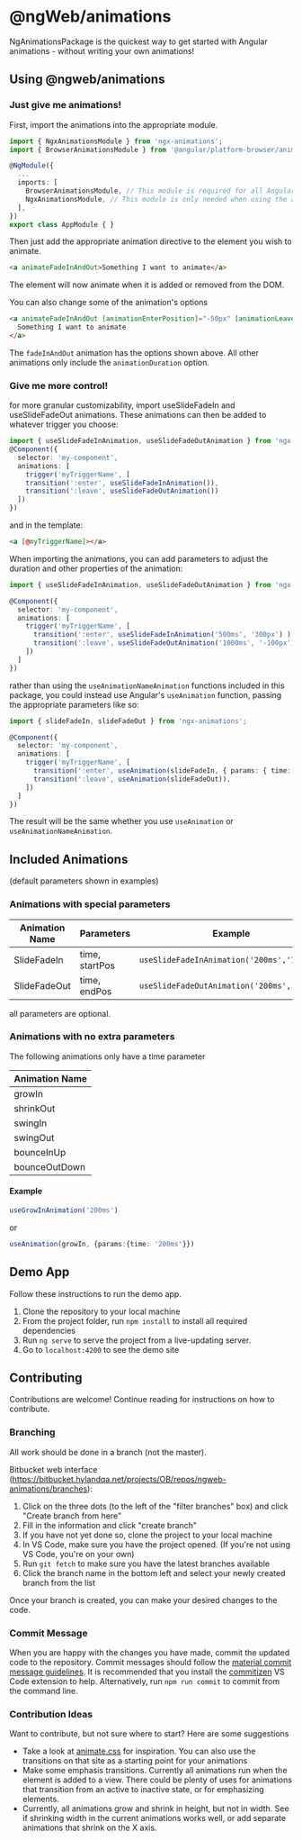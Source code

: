 # @ngWeb/animations
NgAnimationsPackage is the quickest way to get started with Angular animations - without writing your own animations!

## Using @ngweb/animations

### Just give me animations!
First, import the animations into the appropriate module.
```typescript
import { NgxAnimationsModule } from 'ngx-animations';
import { BrowserAnimationsModule } from '@angular/platform-browser/animations';

@NgModule({
  ...
  imports: [ 
    BrowserAnimationsModule, // This module is required for all Angular animations.
    NgxAnimationsModule, // This module is only needed when using the animation directives.
  ],
})
export class AppModule { }
```
Then just add the appropriate animation directive to the element you wish to animate.
```html
<a animateFadeInAndOut>Something I want to animate</a>
```
The element will now animate when it is added or removed from the DOM.

You can also change some of the animation's options
```html
<a animateFadeInAndOut [animationEnterPosition]="-50px" [animationLeavePosition]="100%" [animationDuration]="500ms">
  Something I want to animate
</a>
```
The `fadeInAndOut` animation has the options shown above. All other animations only include the `animationDuration` option.

### Give me more control!
for more granular customizability, import useSlideFadeIn and useSlideFadeOut animations. These animations can then be added to whatever trigger you choose:
```typescript
import { useSlideFadeInAnimation, useSlideFadeOutAnimation } from 'ngx-animations';
@Component({
  selector: 'my-component',
  animations: [   
    trigger('myTriggerName', [
    transition(':enter', useSlideFadeInAnimation()),
    transition(':leave', useSlideFadeOutAnimation())
  ])
})
```
and in the template:
```html
<a [@myTriggerName]></a>
```

When importing the animations, you can add parameters to adjust the duration and other properties of the animation:
```typescript
import { useSlideFadeInAnimation, useSlideFadeOutAnimation } from 'ngx-animations';

@Component({
  selector: 'my-component',
  animations: [
    trigger('myTriggerName', [
      transition(':enter', useSlideFadeInAnimation('500ms', '300px') ),
      transition(':leave', useSlideFadeOutAnimation('1000ms', '-100px')),
    ])
  ]
})
```

rather than using the `useAnimationNameAnimation` functions included in this package, you could instead use Angular's `useAnimation` function, passing the appropriate parameters like so:

```typescript
import { slideFadeIn, slideFadeOut } from 'ngx-animations';

@Component({
  selector: 'my-component',
  animations: [
    trigger('myTriggerName', [
      transition(':enter', useAnimation(slideFadeIn, { params: { time: '500ms', startPos: '300px' }})),
      transition(':leave', useAnimation(slideFadeOut)),
    ])
  ]
})
```

The result will be the same whether you use `useAnimation` or `useAnimationNameAnimation`. 

## Included Animations
(default parameters shown in examples)
### Animations with special parameters
| Animation Name |  Parameters | Example |
|----------------|-------------|---------|
|SlideFadeIn     |time, startPos|```useSlideFadeInAnimation('200ms','100%')```|
|SlideFadeOut|time, endPos|```useSlideFadeOutAnimation('200ms','100%')```|
all parameters are optional.

### Animations with no extra parameters
The following animations only have a time parameter

| Animation Name |
|----------------|
|     growIn     |
|    shrinkOut   |
|     swingIn    |
|    swingOut    |
|   bounceInUp   |
|  bounceOutDown |

#### Example
```typescript
useGrowInAnimation('200ms')
```
or
```typescript
useAnimation(growIn, {params:{time: '200ms'}})
```

## Demo App
Follow these instructions to run the demo app.

1. Clone the repository to your local machine
2. From the project folder, run `npm install` to install all required dependencies
3. Run `ng serve` to serve the project from a live-updating server.
4. Go to `localhost:4200` to see the demo site

## Contributing
Contributions are welcome! Continue reading for instructions on how to contribute.

### Branching

All work should be done in a branch (not the master).

Bitbucket web interface (https://bitbucket.hylandqa.net/projects/OB/repos/ngweb-animations/branches):
1. Click on the three dots (to the left of the "filter branches" box) and click "Create branch from here"
2. Fill in the information and click "create branch"
3. If you have not yet done so, clone the project to your local machine
4. In VS Code, make sure you have the project opened. (If you're not using VS Code, you're on your own)
5. Run `git fetch` to make sure you have the latest branches available
6. Click the branch name in the bottom left and select your newly created branch from the list

Once your branch is created, you can make your desired changes to the code.

### Commit Message
When you are happy with the changes you have made, commit the updated code to the repository. Commit messages should follow the [material commit message guidelines](https://bitbucket.hylandqa.net/projects/OB/repos/ngweb-animations/branches). It is recommended that you install the [commitizen](https://marketplace.visualstudio.com/items?itemName=KnisterPeter.vscode-commitizen) VS Code extension to help. Alternatively, run `npm run commit` to commit from the command line.

### Contribution Ideas
Want to contribute, but not sure where to start? Here are some suggestions
* Take a look at [animate.css](https://github.com/daneden/animate.css) for inspiration. You can also use the transitions on that site as a starting point for your animations
* Make some emphasis transitions. Currently all animations run when the element is added to a view. There could be plenty of uses for animations that transition from an active to inactive state, or for emphasizing elements.
* Currently, all animations grow and shrink in height, but not in width. See if shrinking width in the current animations works well, or add separate animations that shrink on the X axis.